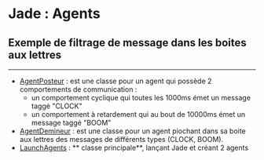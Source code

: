 # Jade : Agents

## Exemple de filtrage de message dans les boites aux lettres

---

- [AgentPosteur](https://github.com/EmmanuelADAM/jade/blob/master/ticTac/AgentPosteur.java) : est une classe pour un
  agent qui possède 2 comportements de communication :
    - un comportement cyclique qui toutes les 1000ms émet un message taggé "CLOCK"
    - un comportement à retardement qui au bout de 10000ms émet un message taggé "BOOM"
- [AgentDemineur](https://github.com/EmmanuelADAM/jade/blob/master/ticTac/AgentDemineur.java) : est une classe pour un
  agent piochant dans sa boite aux lettres des messages de différents types (CLOCK, BOOM).
- [LaunchAgents](https://https://github.com/EmmanuelADAM/jade/blob/master/protocoles/voteBorda/launch/LaunchAgents.java) : **
  classe principale**, lançant Jade et créant 2 agents

